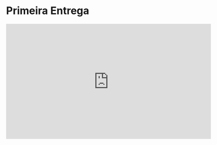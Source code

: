 # Primeira Entrega

</center>

<iframe width="560" height="315" src="https://www.youtube.com/embed/kb7Fqr4VmL8?si=KPdPwpkWvk2CwEAR" title="YouTube video player" frameborder="0" allow="accelerometer; autoplay; clipboard-write; encrypted-media; gyroscope; picture-in-picture; web-share" referrerpolicy="strict-origin-when-cross-origin" allowfullscreen></iframe>

<center>
